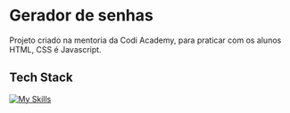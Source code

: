 <!--- # "Can be a image or a gift from the project pages" -->

# Gerador de senhas

Projeto criado na mentoria da Codi Academy, para praticar com os alunos HTML, CSS é Javascript.

## Tech Stack

<!--- # "Verify icons availability here https://github.com/tandpfun/skill-icons" -->

[![My Skills](https://skillicons.dev/icons?i=javascript,html,css)](https://skillicons.dev)

